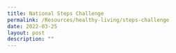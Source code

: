 ```yaml
---
title: National Steps Challenge
permalink: /Resources/healthy-living/steps-challenge
date: 2022-03-25
layout: post
description: ""
---
```

